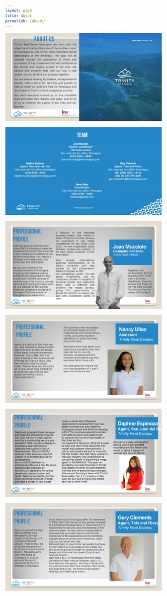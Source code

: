 ```yaml
---
layout: page
title: About
permalink: /about/
---
```

<div class="whitespace">
<img src="/uploads/slide2.jpg" class="post-image" style="margin-bottom: 1rem">
<img src="/uploads/slide3.jpg" class="post-image" style="margin-bottom: 1rem">
<img src="/uploads/slide4.jpg" class="post-image" style="margin-bottom: 1rem">
<img src="/uploads/slide5.jpg" class="post-image" style="margin-bottom: 1rem">
<img src="/uploads/slide6.jpg" class="post-image" style="margin-bottom: 1rem">
<img src="/uploads/slide7.jpg" class="post-image" style="margin-bottom: 1rem">
<div>

